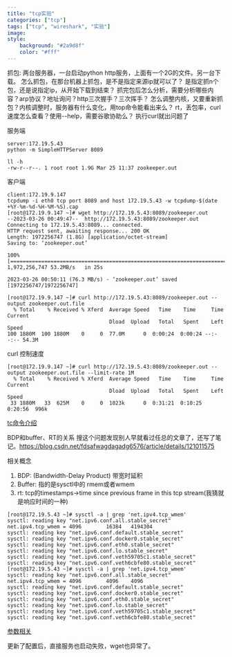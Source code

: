 ```yaml
---
title: "tcp实验"
categories: ["tcp"]
tags: ["tcp", "wireshark", "实验"]
image: 
style:
    background: "#2a9d8f"
    color: "#fff"
---
```


抓包:
两台服务器，一台启动python http服务，上面有一个2G的文件。另一台下载。
怎么抓包，在那台机器上抓包，是不是指定来源ip就可以了？
是指定抓n个包，还是说指定ip，从开始下载到结束？
抓完包后怎么分析，需要分析哪些内容？arp协议？地址询问？http三次握手？三次挥手？
怎么调整内核，又要重新抓包？内核调整时，服务器有什么变化，用top命令能看出来么？
rt，丢包率，curl速度怎么查看？使用--help，需要谷歌协助么？
执行curl就出问题了

服务端
```
server:172.19.5.43
python -m SimpleHTTPServer 8089

ll -h
-rw-r--r--. 1 root root 1.9G Mar 25 11:37 zookeeper.out
```

客户端
```
client:172.19.9.147
tcpdump -i eth0 tcp port 8089 and host 172.19.5.43 -w tcpdump-$(date +%Y-%m-%d-%H-%M-%S).cap
[root@172.19.9.147 ~]# wget http://172.19.5.43:8089/zookeeper.out
--2023-03-26 00:49:47--  http://172.19.5.43:8089/zookeeper.out
Connecting to 172.19.5.43:8089... connected.
HTTP request sent, awaiting response... 200 OK
Length: 1972256747 (1.8G) [application/octet-stream]
Saving to: ‘zookeeper.out’

100%[==========================================================================================================================================>] 1,972,256,747 53.2MB/s   in 25s    

2023-03-26 00:50:11 (76.3 MB/s) - ‘zookeeper.out’ saved [1972256747/1972256747]

[root@172.19.9.147 ~]# curl http://172.19.5.43:8089/zookeeper.out --output zookeeper.out.file
  % Total    % Received % Xferd  Average Speed   Time    Time     Time  Current
                                 Dload  Upload   Total   Spent    Left  Speed
100 1880M  100 1880M    0     0  77.0M      0  0:00:24  0:00:24 --:--:-- 54.3M
```

curl 控制速度
```
[root@172.19.9.147 ~]# curl http://172.19.5.43:8089/zookeeper.out --output zookeeper.out.file --limit-rate 1M
  % Total    % Received % Xferd  Average Speed   Time    Time     Time  Current
                                 Dload  Upload   Total   Spent    Left  Speed
 33 1880M   33  625M    0     0  1023k      0  0:31:21  0:10:25  0:20:56  996k
```
[tc命令介绍](https://tonydeng.github.io/sdn-handbook/linux/tc.html)




BDP和buffer、RT的关系
搜这个问题发现别人早就看过任总的文章了，还写了笔记。https://blog.csdn.net/fdsafwagdagadg6576/article/details/121011575

相关概念
1. BDP: (Bandwidth-Delay Product) 带宽时延积
2. Buffer: 指的是sysctl中的 rmem或者wmem
3. rt: tcp的timestamps->time since previous frame in this tcp stream(我猜就是响应时间的一种)

```
[root@172.19.5.43 ~]# sysctl -a | grep 'net.ipv4.tcp_wmem'
sysctl: reading key "net.ipv6.conf.all.stable_secret"
net.ipv4.tcp_wmem = 4096        16384   4194304
sysctl: reading key "net.ipv6.conf.default.stable_secret"
sysctl: reading key "net.ipv6.conf.docker0.stable_secret"
sysctl: reading key "net.ipv6.conf.eth0.stable_secret"
sysctl: reading key "net.ipv6.conf.lo.stable_secret"
sysctl: reading key "net.ipv6.conf.veth59705c1.stable_secret"
sysctl: reading key "net.ipv6.conf.veth6cbfe80.stable_secret"
[root@172.19.5.43 ~]# sysctl -a | grep 'net.ipv4.tcp_wmem'
sysctl: reading key "net.ipv6.conf.all.stable_secret"
net.ipv4.tcp_wmem = 4096        4096    4096
sysctl: reading key "net.ipv6.conf.default.stable_secret"
sysctl: reading key "net.ipv6.conf.docker0.stable_secret"
sysctl: reading key "net.ipv6.conf.eth0.stable_secret"
sysctl: reading key "net.ipv6.conf.lo.stable_secret"
sysctl: reading key "net.ipv6.conf.veth59705c1.stable_secret"
sysctl: reading key "net.ipv6.conf.veth6cbfe80.stable_secret"
```

[参数相关](https://www.starduster.me/2020/03/02/linux-network-tuning-kernel-parameter/)

更新了配置后，直接服务也启动失败，wget也异常了。
